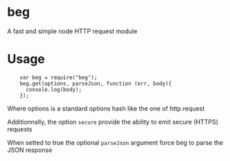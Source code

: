 beg
===

A fast and simple node HTTP request module


# Usage

        var beg = require("beg");
        beg.get(options, parseJson, function (err, body){
          console.log(body);
        });

Where options is a standard options hash like the one of http.request

Additionnally, the option ```secure``` provide the ability to emit secure (HTTPS) requests

When setted to true the optional ```parseJson``` argument force beg to parse the JSON response